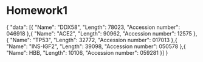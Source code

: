 # Homework1
{
"data": [{
"Name": "DDX58",
"Length": 78023,
"Accession number": 046918
},{
"Name": "ACE2",
"Length": 90962,
"Accession number": 12575
},{
"Name": "TP53",
"Length": 32772,
"Accession number": 017013
},{
"Name": "INS-IGF2",
"Length": 39098,
"Accession number": 050578
},{
"Name": HBB,
"Length": 10106,
"Accession number": 059281
}]
}
